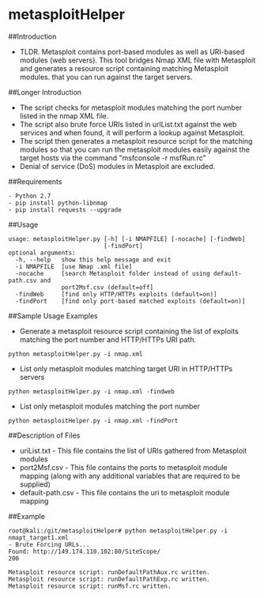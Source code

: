 metasploitHelper  
================  
##Introduction

- TLDR. Metasploit contains port-based modules as well as URI-based modules (web servers). This tool bridges Nmap XML file with Metasploit and generates a resource script containing matching Metasploit modules. that you can run against the target servers.

##Longer Introduction
- The script checks for metasploit modules matching the port number listed in the nmap XML file.  
- The script also brute force  URIs listed in urlList.txt against the web services and when found, it will perform a lookup against Metasploit.
- The script then generates a metasploit resource script for the matching modules so that you can run the metasploit modules easily against the target hosts via the command "msfconsole -r msfRun.rc"  
- Denial of service (DoS) modules in Metasploit are excluded.
  
##Requirements
```
- Python 2.7
- pip install python-libnmap  
- pip install requests --upgrade  
```  
  
##Usage  
```
usage: metasploitHelper.py [-h] [-i NMAPFILE] [-nocache] [-findWeb]
                           [-findPort]  
optional arguments:  
  -h, --help   show this help message and exit  
  -i NMAPFILE  [use Nmap .xml file]  
  -nocache     [search Metasploit folder instead of using default-path.csv and  
               port2Msf.csv (default=off]  
  -findWeb     [find only HTTP/HTTPs exploits (default=on)]  
  -findPort    [find only port-based matched exploits (default=on)]  
```  
     
##Sample Usage Examples
- Generate a metasploit resource script containing the list of exploits matching the port number and HTTP/HTTPs URI path.
```  
python metasploitHelper.py -i nmap.xml  
```    
- List only metasploit modules matching target URI in HTTP/HTTPs servers
```  
python metasploitHelper.py -i nmap.xml -findweb  
```    
- List only metasploit modules matching the port number   
```  
python metasploitHelper.py -i nmap.xml -findPort   
```  
      
##Description of Files  
- uriList.txt - This file contains the list of URIs gathered from Metasploit modules  
- port2Msf.csv - This file contains the ports to metasploit module mapping (along with any additional variables that are required to be supplied)  
- default-path.csv - This file contains the uri to metasploit module mapping   
  
##Example  
```   
root@kali:/git/metasploitHelper# python metasploitHelper.py -i nmapt_target1.xml 
- Brute Forcing URLs...
Found: http://149.174.110.102:80/SiteScope/                                    200      

Metasploit resource script: runDefaultPathAux.rc written.
Metasploit resource script: runDefaultPathExp.rc written.
Metasploit resource script: runMsf.rc written.
```  
